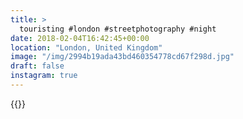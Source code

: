 ```yaml
---
title: >
  touristing #london #streetphotography #night
date: 2018-02-04T16:42:45+00:00
location: "London, United Kingdom"
image: "/img/2994b19ada43bd460354778cd67f298d.jpg"
draft: false
instagram: true
---
```


{{<photo src="/img/2994b19ada43bd460354778cd67f298d.jpg">}}
